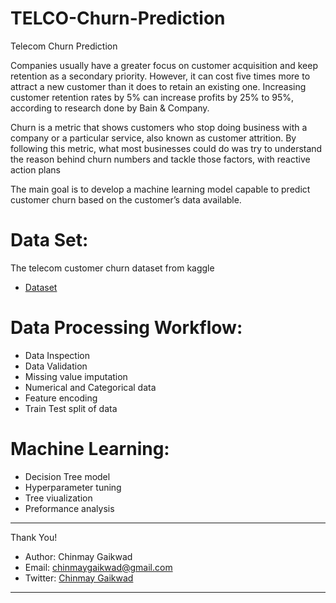 # TELCO-Churn-Prediction
Telecom Churn Prediction

Companies usually have a greater focus on customer acquisition and keep retention as a secondary priority. However, it can cost five times more to attract a new customer than it does to retain an existing one. Increasing customer retention rates by 5% can increase profits by 25% to 95%, according to research done by Bain & Company.

Churn is a metric that shows customers who stop doing business with a company or a particular service, also known as customer attrition. By following this metric, what most businesses could do was try to understand the reason behind churn numbers and tackle those factors, with reactive action plans

The main goal is to develop a machine learning model capable to predict customer churn based on the customer’s data available.

# Data Set: 
  The telecom customer churn dataset from kaggle
  - [Dataset](https://github.com/GaikwadChinmay/TELCO-Churn-Prediction/blob/main/Telco-Customer-Churn.csv)

# Data Processing Workflow:
- Data Inspection
- Data Validation
- Missing value imputation
- Numerical and Categorical data
- Feature encoding
- Train Test split of data

# Machine Learning:
- Decision Tree model
- Hyperparameter tuning
- Tree viualization
- Preformance analysis

-------------------------------------------------
  
Thank You!

- Author: Chinmay Gaikwad
- Email: [chinmaygaikwad@gmail.com](chinmaygaikwad@gmail.com)
- Twitter: [Chinmay Gaikwad](https://twitter.com/GaikwadChinmay)

-------------------------------------------------
